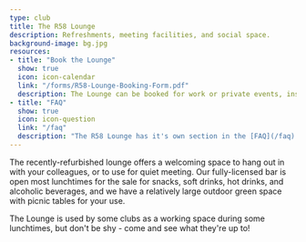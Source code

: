 ```yaml
---
type: club
title: The R58 Lounge
description: Refreshments, meeting facilities, and social space.
background-image: bg.jpg
resources:
- title: "Book the Lounge"
  show: true
  icon: icon-calendar
  link: "/forms/R58-Lounge-Booking-Form.pdf"
  description: The Lounge can be booked for work or private events, inside or outside of work hours. Please fill out the [booking form](/forms/R58_Lounge_Booking.pdf) with your requirements.
- title: "FAQ"
  show: true
  icon: icon-question
  link: "/faq"
  description: "The R58 Lounge has it's own section in the [FAQ](/faq) covering commonly-asked questions."
---
```


The recently-refurbished lounge offers a welcoming space to hang out in with your colleagues, or to use for quiet meeting. Our fully-licensed bar is open most lunchtimes for the sale for snacks, soft drinks, hot drinks, and alcoholic beverages, and we have a relatively large outdoor green space with picnic tables for your use.

The Lounge is used by some clubs as a working space during some lunchtimes, but don't be shy - come and see what they're up to!
